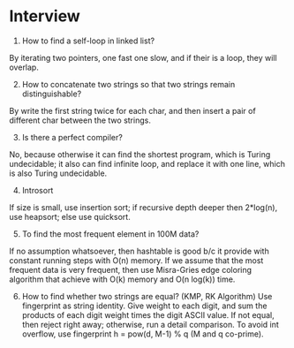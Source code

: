 # Interview


1. How to find a self-loop in linked list?

By iterating two pointers, one fast one slow, and if their is a loop, they will overlap.

2. How to concatenate two strings so that two strings remain distinguishable?

By write the first string twice for each char, and then insert a pair of different char between the two strings.

3. Is there a perfect compiler?

No, because otherwise it can find the shortest program, which is Turing undecidable; it also can find infinite loop, and replace it with one line, which is also Turing undecidable.

4. Introsort

If size is small, use insertion sort; if recursive depth deeper then 2*log(n), use heapsort; else use quicksort.

5. To find the most frequent element in 100M data?

If no assumption whatsoever, then hashtable is good b/c it provide with constant running steps with O(n) memory. If we assume that the most frequent data is very frequent, then use Misra-Gries edge coloring algorithm that achieve with O(k) memory and O(n log(k)) time.

6. How to find whether two strings are equal?
(KMP, RK Algorithm)
Use fingerprint as string identity. Give weight to each digit, and sum the products of each digit weight times the digit ASCII value. If not equal, then reject right away; otherwise, run a detail comparison. To avoid int overflow, use fingerprint h = pow(d, M-1) % q (M and q co-prime).
